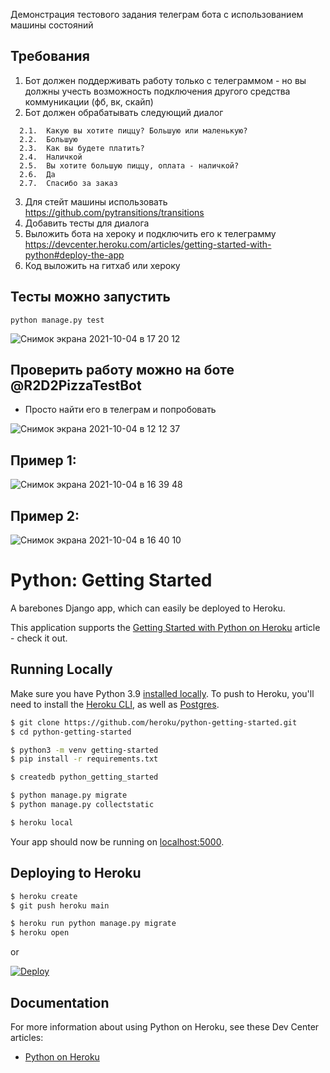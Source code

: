 Демонстрация тестового задания телеграм бота с использованием машины состояний

## Требования
1.	Бот должен поддерживать работу только с телеграммом - но вы должны учесть возможность подключения другого средства коммуникации (фб, вк, скайп)
2.	Бот должен обрабатывать следующий диалог
```
  2.1.	Какую вы хотите пиццу? Большую или маленькую?
  2.2.	Большую
  2.3.	Как вы будете платить?
  2.4.	Наличкой
  2.5.	Вы хотите большую пиццу, оплата - наличкой?
  2.6.	Да
  2.7.	Спасибо за заказ
```
3.	Для стейт машины использовать https://github.com/pytransitions/transitions
4.	Добавить тесты для диалога
5.	Выложить бота на хероку и подключить его к телеграмму
          https://devcenter.heroku.com/articles/getting-started-with-python#deploy-the-app
6.	Код выложить на гитхаб или хероку


## Тесты можно запустить
```
python manage.py test
```
![Снимок экрана 2021-10-04 в 17 20 12](https://user-images.githubusercontent.com/23146508/135826124-2164634a-399d-4a9f-9ff1-07dca8cc60b4.png)


## Проверить работу можно на боте @R2D2PizzaTestBot

- Просто найти его в телеграм и попробовать

![Снимок экрана 2021-10-04 в 12 12 37](https://user-images.githubusercontent.com/23146508/135820382-d45226fe-32be-4626-990c-cb42a26f0908.png)

## Пример 1:

![Снимок экрана 2021-10-04 в 16 39 48](https://user-images.githubusercontent.com/23146508/135820429-57b20deb-0ede-4c0c-9da0-10993672c124.png)

## Пример 2:

![Снимок экрана 2021-10-04 в 16 40 10](https://user-images.githubusercontent.com/23146508/135820436-d6632cf4-c202-4b8d-afe7-45271ae9c030.png)


# Python: Getting Started

A barebones Django app, which can easily be deployed to Heroku.

This application supports the [Getting Started with Python on Heroku](https://devcenter.heroku.com/articles/getting-started-with-python) article - check it out.

## Running Locally

Make sure you have Python 3.9 [installed locally](https://docs.python-guide.org/starting/installation/). To push to Heroku, you'll need to install the [Heroku CLI](https://devcenter.heroku.com/articles/heroku-cli), as well as [Postgres](https://devcenter.heroku.com/articles/heroku-postgresql#local-setup).

```sh
$ git clone https://github.com/heroku/python-getting-started.git
$ cd python-getting-started

$ python3 -m venv getting-started
$ pip install -r requirements.txt

$ createdb python_getting_started

$ python manage.py migrate
$ python manage.py collectstatic

$ heroku local
```

Your app should now be running on [localhost:5000](http://localhost:5000/).

## Deploying to Heroku

```sh
$ heroku create
$ git push heroku main

$ heroku run python manage.py migrate
$ heroku open
```
or

[![Deploy](https://www.herokucdn.com/deploy/button.svg)](https://heroku.com/deploy)

## Documentation

For more information about using Python on Heroku, see these Dev Center articles:

- [Python on Heroku](https://devcenter.heroku.com/categories/python)
